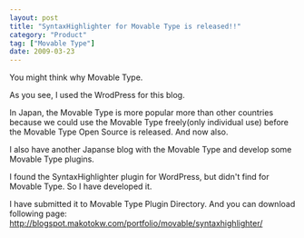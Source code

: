 ```yaml
---
layout: post
title: "SyntaxHighlighter for Movable Type is released!!"
category: "Product"
tag: ["Movable Type"]
date: 2009-03-23
---
```

You might think why Movable Type.

As you see, I used the WrodPress for this blog.

In Japan, the Movable Type is more popular more than other countries because we could use the Movable Type freely(only individual use) before the Movable Type Open Source is released. And now also.

I also have another Japanse blog with the Movable Type and develop some Movable Type plugins.

I found the SyntaxHighlighter plugin for WordPress, but didn't find for Movable Type. So I have developed it.

I have submitted it to Movable Type Plugin Directory. And you can download following page:
<a href="http://blogspot.makotokw.com/portfolio/movable/syntaxhighlighter/">http://blogspot.makotokw.com/portfolio/movable/syntaxhighlighter/</a>


